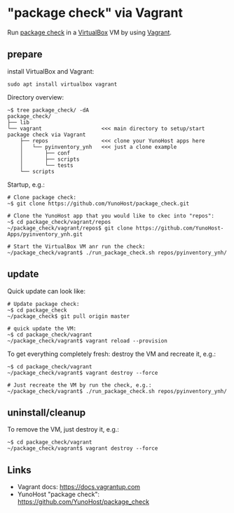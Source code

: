 # "package check" via Vagrant

Run [package check](https://github.com/YunoHost/package_check) in a [VirtualBox](https://www.virtualbox.org/) VM by using [Vagrant](https://www.vagrantup.com/).

## prepare

install VirtualBox and Vagrant: 

```
sudo apt install virtualbox vagrant
```

Directory overview:
```
~$ tree package_check/ -dA
package_check/
├── lib
└── vagrant                   <<< main directory to setup/start package check via Vagrant
    ├── repos                 <<< clone your YunoHost apps here
    │   └── pyinventory_ynh   <<< just a clone example
    │       ├── conf
    │       ├── scripts
    │       └── tests
    └── scripts
```

Startup, e.g.:
```
# Clone package check:
~$ git clone https://github.com/YunoHost/package_check.git

# Clone the YunoHost app that you would like to ckec into "repos":
~$ cd package_check/vagrant/repos
~/package_check/vagrant/repos$ git clone https://github.com/YunoHost-Apps/pyinventory_ynh.git

# Start the VirtualBox VM anr run the check:
~/package_check/vagrant$ ./run_package_check.sh repos/pyinventory_ynh/
```

## update

Quick update can look like:
```
# Update package check:
~$ cd package_check
~/package_check$ git pull origin master

# quick update the VM:
~$ cd package_check/vagrant
~/package_check/vagrant$ vagrant reload --provision
```

To get everything completely fresh: destroy the VM and recreate it, e.g.:

```
~$ cd package_check/vagrant
~/package_check/vagrant$ vagrant destroy --force

# Just recreate the VM by run the check, e.g.:
~/package_check/vagrant$ ./run_package_check.sh repos/pyinventory_ynh/
```

## uninstall/cleanup

To remove the VM, just destroy it, e.g.:

```
~$ cd package_check/vagrant
~/package_check/vagrant$ vagrant destroy --force
```

## Links

* Vagrant docs: https://docs.vagrantup.com
* YunoHost "package check": https://github.com/YunoHost/package_check